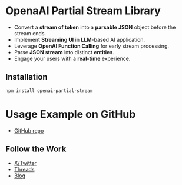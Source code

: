 # OpenaAI Partial Stream Library

- Convert a **stream of token** into a **parsable JSON** object before the stream ends.
- Implement **Streaming UI** in **LLM**-based AI application.
- Leverage **OpenAI Function Calling** for early stream processing.
- Parse **JSON stream** into distinct **entities**.
- Engage your users with a **real-time** experience.

## Installation

```bash
npm install openai-partial-stream
```

# Usage Example on GitHub

- [GitHub repo](https://github.com/st3w4r/openai-partial-stream)

## Follow the Work

- [X/Twitter](https://twitter.com/YanaelBarbier)
- [Threads](https://www.threads.net/@yanaelbarbier)
- [Blog](https://yanael.io/subscribe/)
